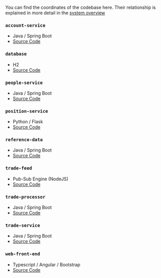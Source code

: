 
You can find the coordinates of the codebase here. Their relationship is explained in more detail in the [system overview](./overview.md)

### `account-service`

* Java / Spring Boot
* [Source Code](../account-service)

### `database`

* H2
* [Source Code](../database)

### `people-service`

* Java / Spring Boot
* [Source Code](../people-service)


### `position-service`

* Python / Flask
* [Source Code](../position-service)

### `reference-data`

* Java / Spring Boot
* [Source Code](../reference-data)

### `trade-feed`

* Pub-Sub Engine (NodeJS)
* [Source Code](../trade-feed)

### `trade-processor`

* Java / Spring Boot
* [Source Code](../trade-processor)

### `trade-service`

* Java / Spring Boot
* [Source Code](../trade-service)

### `web-front-end`

* Typescript / Angular / Bootstrap
* [Source Code](../web-front-end)
